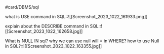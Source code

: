 #card/DBMS/sql

what is USE command in SQL::![[Screenshot_2023_1022_161933.png]] <!--SR:!2023-11-12,14,290-->


explain about the DESCRIBE command in SQL::![[Screenshot_2023_1022_162658.jpg]] <!--SR:!2023-11-12,14,290-->

What is NULL IN sql?  why we can use null will = in WHERE? how to use Null in SQL?::![[Screenshot_2023_1022_163355.jpg]] <!--SR:!2023-11-15,17,290-->

